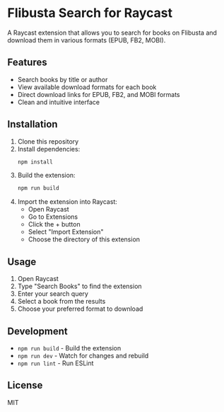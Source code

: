 # Flibusta Search for Raycast

A Raycast extension that allows you to search for books on Flibusta and download them in various formats (EPUB, FB2, MOBI).

## Features

- Search books by title or author
- View available download formats for each book
- Direct download links for EPUB, FB2, and MOBI formats
- Clean and intuitive interface

## Installation

1. Clone this repository
2. Install dependencies:
   ```bash
   npm install
   ```
3. Build the extension:
   ```bash
   npm run build
   ```
4. Import the extension into Raycast:
   - Open Raycast
   - Go to Extensions
   - Click the + button
   - Select "Import Extension"
   - Choose the directory of this extension

## Usage

1. Open Raycast
2. Type "Search Books" to find the extension
3. Enter your search query
4. Select a book from the results
5. Choose your preferred format to download

## Development

- `npm run build` - Build the extension
- `npm run dev` - Watch for changes and rebuild
- `npm run lint` - Run ESLint

## License

MIT 